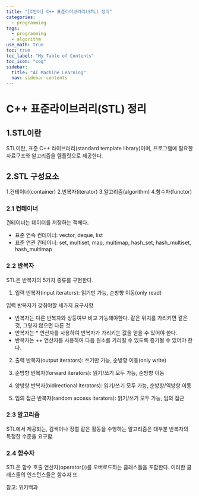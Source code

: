 ```yaml
---
title: "[C언어] C++ 표준라이브러리(STL) 정리" 
categories:
  - programming
tags:
  - programming
  - algorithm
use_math: true
toc: true
toc_label: "My Table of Contents"
toc_icon: "cog"
sidebar:
  title: "AI Machine Learning"
  nav: sidebar-contents
---
```


# C++ 표준라이브러리(STL) 정리

## 1.STL이란

STL이란, 표준 C++ 라이브러리(standard template library)이며, 
프로그램에 필요한 자료구조와 알고리즘을 템플릿으로 제공한다. 

## 2.STL 구성요소


1.컨테이너(container)
2.반복자(iterator)
3.알고리즘(algorithm)
4.함수자(functor)

### 2.1 컨테이너

컨테이너는 데이터를 저장하는 객체다.

* 표준 연속 컨테이너: vector, deque, list
* 표준 연관 컨테이너: set, multiset, map, multimap, hash_set, hash_multiset, hash_multimap

### 2.2 반복자

STL은 반복자의 5가지 종류를 구현한다.

1. 입력 반복자(input iterators): 읽기만 가능, 순방향 이동(only read)

입력 반복자가 갖춰야할 세가지 요구사항

* 반복자는 다른 반복자와 상등여부 비교 가능해야한다. 같은 위치를 가리키면 같은것, 그렇지 않으면 다른 것.
* 반복자는 \* 연산자를 사용하여 반복자가 가리키는 값을 얻을 수 있어야 한다.
* 반복자는 \++ 연산자를 사용하여 다음 원소를 가리킬 수 있도록 증가될 수 있어야 한다. 

2. 출력 반복자(output iterators): 쓰기만 가능, 순방향 이동(only write)

3. 순방향 반복자(forward iterators): 읽기/쓰기 모두 가능, 순방향 이동

4. 양방향 반복자(bidirectional iterators): 읽기/쓰기 모두 가능, 순방향/역방향 이동

5. 임의 접근 반복자(random access iterators): 읽기/쓰기 모두 가능, 임의 접근


### 2.3 알고리즘

STL에서 제공되는, 검색이나 정렬 같은 활동을 수행하는 알고리즘은 대부분 반복자의 특정한 수준을 요구함.

### 2.4 함수자

STL은 함수 호출 연산자(operator())를 오버로드하는 클래스들을 포함한다. 
이러한 클래스들의 인스턴스들은 함수자 또

참고: 위키백과
